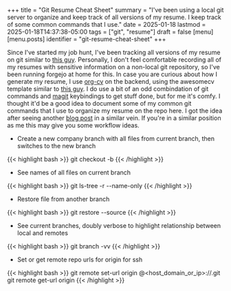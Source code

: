 +++
title = "Git Resume Cheat Sheet"
summary = "I've been using a local git server to organize and keep track of all versions of my resume. I keep track of some common commands that I use."
date = 2025-01-18
lastmod = 2025-01-18T14:37:38-05:00
tags = ["git", "resume"]
draft = false
[menu]
  [menu.posts]
    identifier = "git-resume-cheat-sheet"
+++

Since I've started my job hunt, I've been tracking all versions of my resume on git similar to [this guy](https://github.com/rothgar/track-your-resume-in-git). Personally, I don't feel comfortable recording all of my resumes with sensitive information on a non-local git repository, so I've been running forgejo at home for this. In case you are curious about how I generate my resume, I use [org-cv](https://titan-c.gitlab.io/org-cv/) on the backend, using the awesomecv template similar to [this guy](https://github.com/zzamboni/vita/). I do use a bit of an odd combindation of git commands and [magit](https://magit.vc) keybindings to get stuff done, but for me it's comfy. I thought it'd be a good idea to document some of my common git commands that I use to organize my resume on the repo here. I got the idea after seeing another [blog post](https://kishvanchee.com/git-cheat-sheet/) in a similar vein. If you're in a similar position as me this may give you some workflow ideas.

-   Create a new company branch with all files from current branch, then switches to the new branch

<!--listend-->

{{< highlight bash >}}
git checkout -b <branch>
{{< /highlight >}}

-   See names of all files on current branch

<!--listend-->

{{< highlight bash >}}
git ls-tree -r <branch> --name-only
{{< /highlight >}}

-   Restore file from another branch

<!--listend-->

{{< highlight bash >}}
git restore --source <branch> <file>
{{< /highlight >}}

-   See current branches, doubly verbose to highlight relationship between local and remotes

<!--listend-->

{{< highlight bash >}}
git branch -vv
{{< /highlight >}}

-   Set or get remote repo urls for origin for ssh

<!--listend-->

{{< highlight bash >}}
git remote set-url origin <user>@<host_domain_or_ip>:<ssh-port>/<username>/<repository>.git
git remote get-url origin
{{< /highlight >}}
